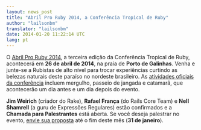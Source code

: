 ```yaml
---
layout: news_post
title: "Abril Pro Ruby 2014, a Conferência Tropical de Ruby"
author: "lailsonbm"
translator: "lailsonbm"
date: 2014-01-20 11:22:14 UTC
lang: pt
---
```


O [Abril Pro Ruby 2014](http://abrilproruby.com/pt/), a terceira edição da
Conferência Tropical de Ruby, acontecerá em **26 de abril de 2014**, na praia
de **Porto de Galinhas**. Venha e junte-se a Rubistas de alto nível para
trocar experiências curtindo as belezas naturais deste paraíso no nordeste
brasileiro. As [atividades oficiais da conferência](http://abrilproruby.com/pt/conference/)
incluem mergulho, passeio de jangada e catamarã, que acontecerão um dia antes
e um dia depois do evento.

**Jim Weirich** (criador do Rake), **Rafael França** (do Rails Core Team) e
**Nell Shamrell** (a guru de Expressões Regulares) estão confirmados e a
**Chamada para Palestrantes** está aberta. Se você deseja palestrar no evento,
[envie sua proposta](http://cfp.abrilproruby.com/) até o fim deste mês
(**31 de janeiro**).
